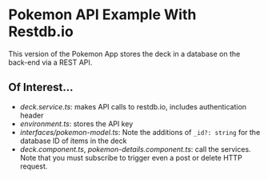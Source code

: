 # Pokemon API Example With Restdb.io

This version of the Pokemon App stores the deck in a database on the back-end via a REST API.

## Of Interest...
* _deck.service.ts_: makes API calls to restdb.io, includes authentication header
* _environment.ts_: stores the API key
* _interfaces/pokemon-model.ts_: Note the additions of `_id?: string` for the database ID of items in the deck
* _deck.component.ts_, _pokemon-details.component.ts_: call the services. Note that you must subscribe to trigger even a post or delete HTTP request.